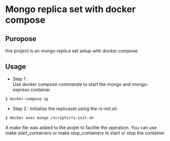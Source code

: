 # Mongo replica set with docker compose
## Puropose
this project is an mongo replica set setup with docker compose
## Usage
- Step 1 :  
Use docker compose commande to start the mongo and mongo-express container
```sh
$ docker-compose up
```
- Step 2 :
Initialise the replicaset using the rs-init.sh
```sh
$ docker exec mongo /scripts/rs-init.sh
```

A make file was added to the projet to facilite the operation.
You can use make start_containers or make stop_containers to start or stop the container